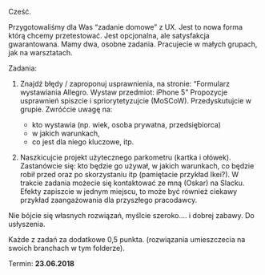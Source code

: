 Cześć.

Przygotowaliśmy dla Was “zadanie domowe” z UX. Jest to nowa forma którą chcemy przetestować. 
Jest opcjonalna, ale satysfakcja gwarantowana.
Mamy dwa, osobne zadania. Pracujecie w małych grupach, jak na warsztatach.
 
Zadania:

1. Znajdź błędy / zaproponuj usprawnienia, na stronie:
“Formularz wystawiania Allegro. Wystaw przedmiot: iPhone 5"
Propozycje usprawnień spiszcie i spriorytetyzujcie (MoSCoW). Przedyskutujcie w grupie.
Zwróćcie uwagę na: 
    * kto wystawia (np. wiek, osoba prywatna, przedsiębiorca)
    * w jakich warunkach, 
    * co jest dla niego kluczowe, itp.

2. Naszkicujcie projekt użytecznego parkometru (kartka i ołówek).
Zastanówcie się: kto będzie go używał, w jakich warunkach, co będzie robił przed oraz po skorzystaniu itp (pamiętacie przykład Ikei?).
W trakcie zadania możecie się kontaktować ze mną (Oskar) na Slacku.
Efekty zapiszcie w jednym miejscu, to może być również ciekawy przykład zaangażowania dla przyszłego pracodawcy. 


Nie bójcie się własnych rozwiązań, myślcie szeroko…. i dobrej zabawy. Do usłyszenia.

Każde z zadań za dodatkowe 0,5 punkta. (rozwiązania umieszczecia na swoich branchach w tym folderze).

Termin: **23.06.2018**